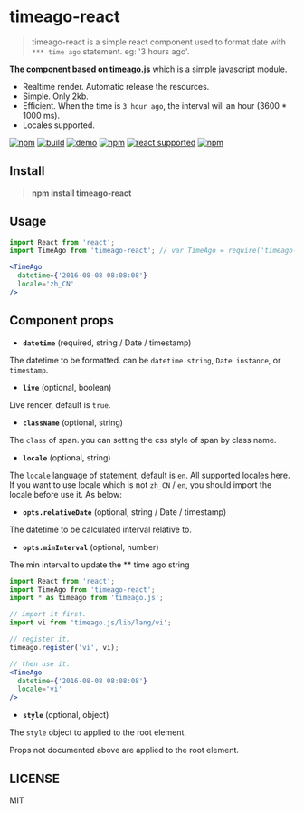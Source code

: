 # timeago-react


> timeago-react is a simple react component used to format date with `*** time ago` statement. eg: '3 hours ago'.

**The component based on [timeago.js](https://github.com/hustcc/timeago.js)** which is a simple javascript module.

 - Realtime render. Automatic release the resources.
 - Simple. Only 2kb.
 - Efficient. When the time is `3 hour ago`, the interval will an hour (3600 * 1000 ms).
 - Locales supported.

[![npm](https://img.shields.io/npm/v/timeago-react.svg)](https://www.npmjs.com/package/timeago-react)
[![build](https://github.com/hustcc/timeago-react/workflows/build/badge.svg)](https://github.com/hustcc/timeago-react)
[![demo](https://github.com/hustcc/timeago-react/workflows/demo/badge.svg)](https://github.com/hustcc/timeago-react)
[![npm](https://img.shields.io/npm/dm/timeago-react.svg)](https://www.npmjs.com/package/timeago-react)
[![react supported](https://img.shields.io/badge/React-%5E0.14.0%20%7C%7C%20%5E15.0.0%20%7C%7C%20%5E16.0.0-blue.svg)](https://github.com/hustcc/timeago-react)
[![npm](https://img.shields.io/npm/l/timeago-react.svg)](https://www.npmjs.com/package/timeago-react)


## Install

> **npm install timeago-react**


## Usage

```jsx
import React from 'react';
import TimeAgo from 'timeago-react'; // var TimeAgo = require('timeago-react');

<TimeAgo
  datetime={'2016-08-08 08:08:08'}
  locale='zh_CN'
/>
```


## Component props

 - **`datetime`** (required, string / Date / timestamp)

The datetime to be formatted. can be `datetime string`, `Date instance`, or `timestamp`.

 - **`live`** (optional, boolean)

Live render, default is `true`.

 - **`className`** (optional, string)

The `class` of span. you can setting the css style of span by class name.

 - **`locale`** (optional, string)

The `locale` language of statement, default is `en`. All supported locales [here](https://github.com/hustcc/timeago.js/tree/master/locales). If you want to use locale which is not `zh_CN` / `en`, you should import the locale before use it. As below:

 - **`opts.relativeDate`** (optional, string / Date / timestamp)

The datetime to be calculated interval relative to.

 - **`opts.minInterval`** (optional, number)

The min interval to update the ** time ago string

```jsx
import React from 'react';
import TimeAgo from 'timeago-react';
import * as timeago from 'timeago.js';

// import it first.
import vi from 'timeago.js/lib/lang/vi';

// register it.
timeago.register('vi', vi);

// then use it.
<TimeAgo
  datetime={'2016-08-08 08:08:08'}
  locale='vi'
/>
```

 - **`style`** (optional, object)

The `style` object to applied to the root element.

Props not documented above are applied to the root element.


## LICENSE

MIT



